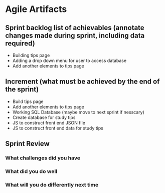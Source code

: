 # Agile Artifacts 

## Sprint backlog list of achievables (annotate changes made during sprint, including data required)
- Building tips page 
- Adding a drop down menu for user to access database
- Add another elements to tips page


## Increment (what must be achieved by the end of the sprint)
- Build tips page
- Add another elements to tips page 
- Working SQL Database (maybe move to next sprint if nesscary)
- Create database for study tips
- JS to construct front end JSON file
- JS to construct front end data for study tips


## Sprint Review 
### What challenges did you have


### What did you do well


### What will you do differently next time

